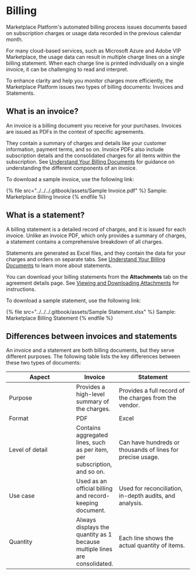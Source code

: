 # Billing

Marketplace Platform's automated billing process issues documents based on subscription charges or usage data recorded in the previous calendar month.&#x20;

For many cloud-based services, such as Microsoft Azure and Adobe VIP Marketplace, the usage data can result in multiple charge lines on a single billing statement. When each charge line is printed individually on a single invoice, it can be challenging to read and interpret.

To enhance clarity and help you monitor charges more efficiently, the Marketplace Platform issues two types of billing documents: Invoices and Statements.

## What is an invoice? <a href="#whats-an-invoice" id="whats-an-invoice"></a>

An invoice is a billing document you receive for your purchases. Invoices are issued as PDFs in the context of specific agreements.&#x20;

They contain a summary of charges and details like your customer information, payment terms, and so on. Invoice PDFs also include subscription details and the consolidated charges for all items within the subscription. See [Understand Your Billing Documents](broken-reference) for guidance on understanding the different components of an invoice.

To download a sample invoice, use the following link:

{% file src="../../../.gitbook/assets/Sample Invoice.pdf" %}
Sample: Marketplace Billing Invoice
{% endfile %}

## What is a statement? <a href="#whats-a-statement" id="whats-a-statement"></a>

A billing statement is a detailed record of charges, and it is issued for each invoice. Unlike an invoice PDF, which only provides a summary of charges, a statement contains a comprehensive breakdown of all charges.&#x20;

Statements are generated as Excel files, and they contain the data for your charges and orders on separate tabs. See [Understand Your Billing Documents](broken-reference) to learn more about statements.

You can download your billing statements from the **Attachments** tab on the agreement details page. See [Viewing and Downloading Attachments](../agreements/view-and-download-attachments.md) for instructions.

To download a sample statement, use the following link:

{% file src="../../../.gitbook/assets/Sample Statement.xlsx" %}
Sample: Marketplace Billing Statement
{% endfile %}

## Differences between invoices and statements <a href="#key-differences-statement-vs.-invoice" id="key-differences-statement-vs.-invoice"></a>

An invoice and a statement are both billing documents, but they serve different purposes. The following table lists the key differences between these two types of documents:

<table><thead><tr><th width="249">Aspect </th><th>Invoice</th><th width="249">Statement</th></tr></thead><tbody><tr><td>Purpose</td><td>Provides a high-level summary of the charges.</td><td>Provides a full record of the charges from the vendor.</td></tr><tr><td>Format</td><td>PDF</td><td>Excel</td></tr><tr><td>Level of detail</td><td>Contains aggregated lines, such as per item, per subscription, and so on.</td><td>Can have hundreds or thousands of lines for precise usage.</td></tr><tr><td>Use case</td><td>Used as an official billing and record-keeping document.</td><td>Used for reconciliation, in-depth audits, and analysis.</td></tr><tr><td>Quantity</td><td>Always displays the quantity as 1 because multiple lines are consolidated.</td><td>Each line shows the actual quantity of items.</td></tr></tbody></table>
